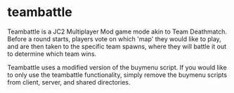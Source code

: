 # teambattle
Teambattle is a JC2 Multiplayer Mod game mode akin to Team Deathmatch. Before a round starts, players vote on which 'map' they would like to play, and are then taken to the specific team spawns, where they will battle it out to determine which team wins.

Teambattle uses a modified version of the buymenu script. If you would like to only use the teambattle functionality, simply remove the buymenu scripts from client, server, and shared directories.
